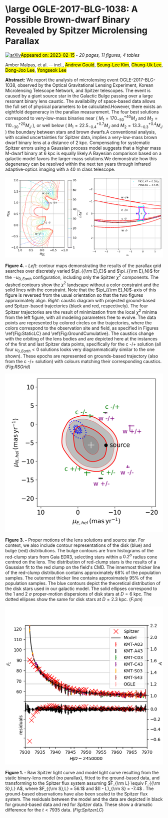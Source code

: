 <div class="macros" style="visibility:hidden;">
$\newcommand{\ensuremath}{}$
$\newcommand{\xspace}{}$
$\newcommand{\object}[1]{\texttt{#1}}$
$\newcommand{\farcs}{{.}''}$
$\newcommand{\farcm}{{.}'}$
$\newcommand{\arcsec}{''}$
$\newcommand{\arcmin}{'}$
$\newcommand{\ion}[2]{#1#2}$
$\newcommand{\textsc}[1]{\textrm{#1}}$
$\newcommand{\hl}[1]{\textrm{#1}}$
$\newcommand{\vdag}{(v)^\dagger}$
$\newcommand$
$\newcommand$
$\newcommand$</div>

<div class="macros" style="visibility:hidden;">
$\newcommand{\ensuremath}{}$
$\newcommand{\xspace}{}$
$\newcommand{\object}[1]{\texttt{#1}}$
$\newcommand{\farcs}{{.}''}$
$\newcommand{\farcm}{{.}'}$
$\newcommand{\arcsec}{''}$
$\newcommand{\arcmin}{'}$
$\newcommand{\ion}[2]{#1#2}$
$\newcommand{\textsc}[1]{\textrm{#1}}$
$\newcommand{\hl}[1]{\textrm{#1}}$
$\newcommand{\vdag}{(v)^\dagger}$
$\newcommand$
$\newcommand$
$\newcommand$</div>



<div id="title">

# \large OGLE-2017-BLG-1038: A Possible Brown-dwarf Binary Revealed by Spitzer Microlensing Parallax

</div>
<div id="comments">

[![arXiv](https://img.shields.io/badge/arXiv-2302.07497-b31b1b.svg)](https://arxiv.org/abs/2302.07497)<mark>Appeared on: 2023-02-15</mark> - _20 pages, 11 figures, 4 tables_

</div>
<div id="authors">

Amber Malpas, et al. -- incl., <mark><mark>Andrew Gould</mark></mark>, <mark><mark>Seung-Lee Kim</mark></mark>, <mark><mark>Chung-Uk Lee</mark></mark>, <mark><mark>Dong-Joo Lee</mark></mark>, <mark><mark>Yongseok Lee</mark></mark>

</div>
<div id="abstract">

**Abstract:** We report the analysis of microlensing event OGLE-2017-BLG-1038, observed by the Optical Gravitational Lensing Experiment, Korean Microlensing Telescope Network, and Spitzer telescopes. The event is caused by a giant source star in the Galactic Bulge passing over a large resonant binary lens caustic. The availability of space-based data allows the full set of physical parameters to be calculated.However, there exists an eightfold degeneracy in the parallax measurement. The four best solutions correspond to very-low-mass binaries near ( $M_1 = 170^{+40}_{-50} M_J$ and $M_2 = 110^{+20}_{-30} M_J$ ), or well below ( $M_1 = 22.5^{+0.7}_{-0.4} M_J$ and $M_2 = 13.3^{+0.4}_{-0.3} M_J$ ) the boundary between stars and brown dwarfs.A conventional analysis, with scaled uncertainties for Spitzer data, implies a very-low-mass brown dwarf binary lens at a distance of 2 kpc. Compensating for systematic Spitzer errors using a Gaussian process model suggests that a higher mass M-dwarf binary at 6 kpc is equally likely.A Bayesian comparison based on a galactic model favors the larger-mass solutions.We demonstrate how this degeneracy can be resolved within the next ten years through infrared adaptive-optics imaging with a 40 m class telescope.

</div>

<div id="div_fig1">

<img src="tmp_2302.07497/./spitzer_grid-paper-annotated.png" alt="Fig4.1" width="50%"/><img src="tmp_2302.07497/./Jen_Caustic_combined_spitzer-constrained_renorm-annotated.png" alt="Fig4.2" width="50%"/>

**Figure 4. -** *Left*: contour maps demonstrating the results of the parallax grid searches over discretely varied $\pi_{{\rm E},E}$ and $\pi_{{\rm E},N}$ for the $-u_{0,Earth}$ configuration, including only the Spitzer $\chi^2$ components. The dashed contours show the $\chi^2$ landscape without a color constraint and the solid lines with the constraint. Note that the $\pi_{{\rm E},N}$-axis  of this figure is reversed from the usual orientation so that the two figures approximately align. *Right*: caustic diagram with projected ground-based and Spitzer-based trajectories (black and red, respectively).  The four Spitzer trajectories are the result of minimization from the local $\chi^{2}$ minima from the left figure, with all modeling parameters free to evolve.  The data points are represented by colored circles on the trajectories, where the colors correspond to the observation site and field, as specified in Figures \ref{Fig:StaticLC} and \ref{Fig:GroundCumulative}. The caustics change with the orbiting of the lens bodies and are depicted here at the instances of the first and last Spitzer data points, specifically for the c -/+ solution (all four $u_{0,Earth}<0$ solutions looks very diagrammatically similar to the one shown). These epochs are represented on grounds-based trajectory (also from the c -/+ solution) with colours matching their corresponding caustics. (*Fig:RSGrid*)

</div>
<div id="div_fig2">

<img src="tmp_2302.07497/./pm_theoretical_disk.png" alt="Fig3" width="100%"/>

**Figure 3. -** Proper motions of the lens solutions and source star. For context, we also include contour representations of the disk (blue) and bulge (red) distributions. The bulge contours are from histograms of the red-clump stars from Gaia EDR3, selecting stars within a $0.2^o$ radius cone centred on the lens. The distribution of red-clump stars is the results of a Gaussian fit to the red clump on the field's CMD. The innermost thicker line of the red-clump distribution contains approximately 68\% of the population samples. The outermost thicker line contains approximately  95\% of the population samples. The blue contours depict the theoretical distribution of the disk stars used in our galactic model. The solid ellipses correspond to the 1 and 2 $\sigma$ proper-motion dispersions of disk stars at $D=6$ kpc. The dotted ellipses show the same for disk stars at $D=2.3$ kpc.
 (*F:pm*)

</div>
<div id="div_fig3">

<img src="tmp_2302.07497/./naive_Spitzer_lightcurve_w_res.png" alt="Fig1" width="100%"/>

**Figure 1. -** Raw Spitzer light curve and model light curve resulting from the static binary-lens model (no parallax), fitted to the ground-based data, and transforming to the Spitzer flux system assuming $F_{\rm L} \equiv F_{{\rm S},L} A$, where $F_{{\rm S},L} = 56.1$ and $(I - L)_{\rm S} = -7.4$ . The ground-based observations have also been scaled to the Spitzer flux system. The residuals between the model and the data are depicted in black for ground-based data and red for _Spitzer_ data. These show a dramatic difference for the $t<7935$ data.  (*Fig:SpitzerLC*)

</div>